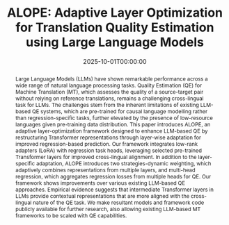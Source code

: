 ---
title: "ALOPE: Adaptive Layer Optimization for Translation Quality Estimation using Large Language Models"
date: 2025-10-01T00:00:00
authors: ["Archchana Sindhujan", "Shenbin Qian", "Chan Chi Chun Matthew", "Constantin Orasan", "Diptesh Kanojia"]
publication_types: ["1"]
abstract: "Large Language Models (LLMs) have shown remarkable performance across a wide range of natural language processing tasks. Quality Estimation (QE) for Machine Translation (MT), which assesses the quality of a source-target pair without relying on reference translations, remains a challenging cross-lingual task for LLMs. The challenges stem from the inherent limitations of existing LLM-based QE systems, which are pre-trained for causal language modelling rather than regression-specific tasks, further elevated by the presence of low-resource languages given pre-training data distribution. This paper introduces ALOPE, an adaptive layer-optimization framework designed to enhance LLM-based QE by restructuring Transformer representations through layer-wise adaptation for improved regression-based prediction. Our framework integrates low-rank adapters (LoRA) with regression task heads, leveraging selected pre-trained Transformer layers for improved cross-lingual alignment. In addition to the layer-specific adaptation, ALOPE introduces two strategies-dynamic weighting, which adaptively combines representations from multiple layers, and multi-head regression, which aggregates regression losses from multiple heads for QE. Our framework shows improvements over various existing LLM-based QE approaches. Empirical evidence suggests that intermediate Transformer layers in LLMs provide contextual representations that are more aligned with the cross-lingual nature of the QE task. We make resultant models and framework code publicly available for further research, also allowing existing LLM-based MT frameworks to be scaled with QE capabilities."
featured: false
publication: "*Proceedings of the 2nd Conference on Language Modeling*"
url_pdf: "https://arxiv.org/abs/2508.07484"
url_preprint: "https://arxiv.org/abs/2508.07484"
url_code: "https://github.com/surrey-nlp/ALOPE"
url_dataset: "https://huggingface.co/collections/surrey-nlp/alope-models"
tags: ["quality estimation", "machine translation", "LLMs", "layer optimization", "low-resource languages"]
---